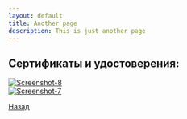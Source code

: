 ```yaml
---
layout: default
title: Another page
description: This is just another page
---
```


## Сертификаты и удостоверения:

<a href="https://ibb.co/D8BzgxS"><img src="https://i.ibb.co/61KrJ3f/Screenshot-8.png" alt="Screenshot-8" border="0" /></a>
<br>
<a href="https://ibb.co/NmFzkBn"><img src="https://i.ibb.co/RBgWMw4/Screenshot-7.png" alt="Screenshot-7" border="0" /></a>

[Назад](./)
